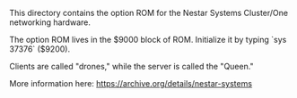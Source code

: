 This directory contains the option ROM for the Nestar Systems Cluster/One networking hardware.

The option ROM lives in the $9000 block of ROM. Initialize it by typing `sys 37376` ($9200).

Clients are called "drones," while the server is called the "Queen."

More information here: https://archive.org/details/nestar-systems
